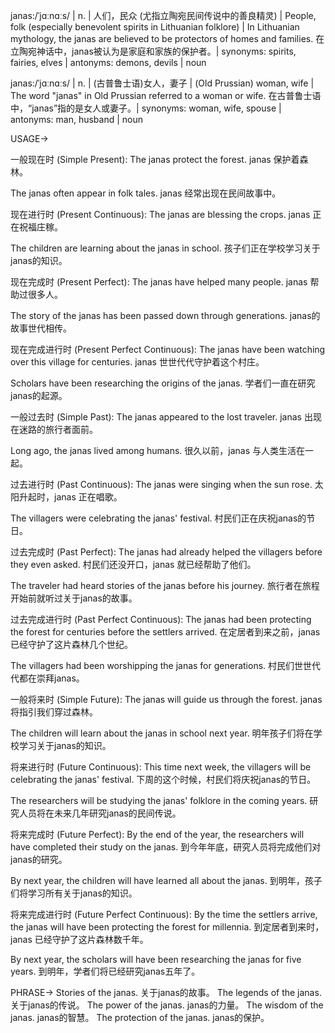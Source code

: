 janas:/ˈjɑːnɑːs/ | n. | 人们，民众 (尤指立陶宛民间传说中的善良精灵) | People, folk (especially benevolent spirits in Lithuanian folklore) |  In Lithuanian mythology, the janas are believed to be protectors of homes and families. 在立陶宛神话中，janas被认为是家庭和家族的保护者。| synonyms:  spirits, fairies, elves | antonyms: demons, devils | noun

janas:/ˈjɑːnɑːs/ | n. | (古普鲁士语)女人，妻子 | (Old Prussian) woman, wife |  The word "janas" in Old Prussian referred to a woman or wife.  在古普鲁士语中，“janas”指的是女人或妻子。| synonyms: woman, wife, spouse | antonyms: man, husband | noun



USAGE->

一般现在时 (Simple Present):
The janas protect the forest.  janas 保护着森林。

The janas often appear in folk tales.  janas 经常出现在民间故事中。


现在进行时 (Present Continuous):
The janas are blessing the crops. janas 正在祝福庄稼。

The children are learning about the janas in school. 孩子们正在学校学习关于janas的知识。


现在完成时 (Present Perfect):
The janas have helped many people. janas 帮助过很多人。

The story of the janas has been passed down through generations.  janas的故事世代相传。


现在完成进行时 (Present Perfect Continuous):
The janas have been watching over this village for centuries.  janas 世世代代守护着这个村庄。

Scholars have been researching the origins of the janas. 学者们一直在研究janas的起源。


一般过去时 (Simple Past):
The janas appeared to the lost traveler. janas 出现在迷路的旅行者面前。

Long ago, the janas lived among humans. 很久以前，janas 与人类生活在一起。


过去进行时 (Past Continuous):
The janas were singing when the sun rose. 太阳升起时，janas 正在唱歌。

The villagers were celebrating the janas' festival. 村民们正在庆祝janas的节日。


过去完成时 (Past Perfect):
The janas had already helped the villagers before they even asked.  村民们还没开口，janas 就已经帮助了他们。

The traveler had heard stories of the janas before his journey. 旅行者在旅程开始前就听过关于janas的故事。


过去完成进行时 (Past Perfect Continuous):
The janas had been protecting the forest for centuries before the settlers arrived. 在定居者到来之前，janas 已经守护了这片森林几个世纪。

The villagers had been worshipping the janas for generations. 村民们世世代代都在崇拜janas。


一般将来时 (Simple Future):
The janas will guide us through the forest. janas 将指引我们穿过森林。

The children will learn about the janas in school next year. 明年孩子们将在学校学习关于janas的知识。


将来进行时 (Future Continuous):
This time next week, the villagers will be celebrating the janas' festival. 下周的这个时候，村民们将庆祝janas的节日。

The researchers will be studying the janas' folklore in the coming years.  研究人员将在未来几年研究janas的民间传说。


将来完成时 (Future Perfect):
By the end of the year, the researchers will have completed their study on the janas. 到今年年底，研究人员将完成他们对janas的研究。

By next year, the children will have learned all about the janas. 到明年，孩子们将学习所有关于janas的知识。


将来完成进行时 (Future Perfect Continuous):
By the time the settlers arrive, the janas will have been protecting the forest for millennia.  到定居者到来时，janas 已经守护了这片森林数千年。

By next year, the scholars will have been researching the janas for five years.  到明年，学者们将已经研究janas五年了。


PHRASE->
Stories of the janas.  关于janas的故事。
The legends of the janas.  关于janas的传说。
The power of the janas.  janas的力量。
The wisdom of the janas.  janas的智慧。
The protection of the janas.  janas的保护。
